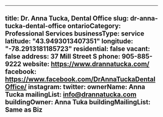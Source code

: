 
---
title: Dr. Anna Tucka, Dental Office
slug: dr-anna-tucka-dental-office
ontarioCategory: Professional Services
businessType: service
latitude: "43.9493013407351"
longitude: "-78.2913181185723"
residential: false
vacant: false
address: 37 Mill Street S
phone: 905-885-9222
website: https://www.drannatucka.com/
facebook: https://www.facebook.com/DrAnnaTuckaDentalOffice/
instagram: 
twitter: 
ownerName: Anna Tucka
mailingList: info@drannatucka.com
buildingOwner: Anna Tuka
buildingMailingList: Same as Biz
---

